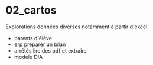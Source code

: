 # 02_cartos
Explorations données diverses notamment à  partir d'excel
- parents d'élève
- erp préparer un bilan
- arrêtés lire des pdf et extraire
- modele DIA
